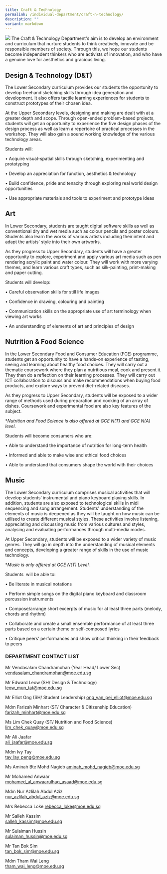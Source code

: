 ```yaml
---
title: Craft & Technology
permalink: /individual-department/craft-n-technology/
description: ""
variant: markdown
---
```

![](/images/2023%20dept%20c&t%202.png)
The Craft & Technology Department's aim is to develop an environment and curriculum that nurture students to think creatively, innovate and be responsible members of society. Through this, we hope our students become independent thinkers who are activists of innovation, and who have a genuine love for aesthetics and gracious living.  
  
## Design & Technology (D&T)

The Lower Secondary curriculum provides our students the opportunity to develop freehand sketching skills through idea generation and development. It also offers tactile learning experiences for students to construct prototypes of their chosen idea.  
  
At the Upper Secondary levels, designing and making are dealt with at a greater depth and scope. Through open-ended problem-based projects, students will get an opportunity to experience the five design phases of the design process as well as learn a repertoire of practical processes in the workshop. They will also gain a sound working knowledge of the various technology areas.  
  

Students will:

• Acquire visual-spatial skills through sketching, experimenting and prototyping

• Develop an appreciation for function, aesthetics & technology

• Build confidence, pride and tenacity through exploring real world design opportunities

• Use appropriate materials and tools to experiment and prototype ideas

  
## Art

In Lower Secondary, students are taught digital software skills as well as conventional dry and wet media such as colour pencils and poster colours. Students also learn the works of various artists including their intent and adapt the artists' style into their own artworks.

  

As they progress to Upper Secondary, students will have a greater opportunity to explore, experiment and apply various art media such as pen rendering acrylic paint and water colour. They will work with more varying themes, and learn various craft types, such as silk-painting, print-making and paper cutting.

  

Students will develop:

• Careful observation skills for still life images

• Confidence in drawing, colouring and painting

• Communication skills on the appropriate use of art terminology when viewing art works

• An understanding of elements of art and principles of design

  

## Nutrition & Food Science 

In the Lower Secondary Food and Consumer Education (FCE) programme, students get an opportunity to have a hands-on experience of tasting, seeing and learning about healthy food choices. They will carry out a thematic coursework where they plan a nutritious meal, cook and present it. They then do a reflection on their learning processes. They will carry out ICT collaboration to discuss and make recommendations when buying food products, and explore ways to prevent diet-related diseases. 

  

As they progress to Upper Secondary, students will be exposed to a wider range of methods used during preparation and cooking of an array of dishes. Coursework and experimental food are also key features of the subject.

  

\*_Nutrition and Food Science is also offered at GCE N(T) and GCE N(A) level._ 

  

Students will become consumers who are:

• Able to understand the importance of nutrition for long-term health

• Informed and able to make wise and ethical food choices

• Able to understand that consumers shape the world with their choices

  
## Music

The Lower Secondary curriculum comprises musical activities that will develop students’ instrumental and piano keyboard playing skills. In addition, students are also exposed to technological skills in midi sequencing and song arrangement. Students' understanding of the elements of music is deepened as they will be taught on how music can be utilised to create different musical styles. These activities involve listening, appreciating and discussing music from various cultures and styles, analysing and evaluating performances through multi-media modes.

  

At Upper Secondary, students will be exposed to a wider variety of music genres. They will go in depth into the understanding of musical elements and concepts, developing a greater range of skills in the use of music technology.

  

\*_Music is only offered at GCE N(T) Level._

  

Students  will be able to:

• Be literate in musical notations

• Perform simple songs on the digital piano keyboard and classroom percussion instruments

• Compose/arrange short excerpts of music for at least three parts (melody, chords and rhythm) 

• Collaborate and create a small ensemble performance of at least three parts based on a certain theme or self-composed lyrics

• Critique peers’ performances and show critical thinking in their feedback to peers

  

### DEPARTMENT CONTACT LIST


Mr Vendasalam Chandramohan (Year Head/ Lower Sec)   
vendasalam_chandramohan@moe.edu.sg  

Mr Edward Leow (SH/ Design & Technology)   
leow_mun_tat@moe.edu.sg  
  
Mr Elliot Ong  (SH/ Student Leadership) 
ong_yan_pei_elliot@moe.edu.sg  

Mdm Farizah Minhart (ST/ Character & Citizenship Education)  
farizah_minhart@moe.edu.sg  

Ms Lim Chek Quay (ST/ Nutrition and Food Science)  
lim_chek_quay@moe.edu.sg  
  
Mr Ali Jaafar  
ali_jaafar@moe.edu.sg  
  
Mdm Ivy Tay  
tay_lay_peng@moe.edu.sg  
  
Ms Aminah Bte Mohd Nagieb
aminah_mohd_nagieb@moe.edu.sg
  
Mr Mohamed Anwaar  
mohamed_al_anwaarulhaq_asaad@moe.edu.sg  
  
Mdm Nur Azlilah Abdul Aziz  
nur_azlilah_abdul_aziz@moe.edu.sg  

Mrs Rebecca Loke
rebecca_loke@moe.edu.sg  
  
Mr Salleh Kassim  
salleh_kassim@moe.edu.sg  
  
Mr Sulaiman Hussin  
sulaiman_hussin@moe.edu.sg  
  
Mr Tan Bok Sim  
tan_bok_sim@moe.edu.sg  
  
Mdm Tham Wai Leng  
tham_wai_leng@moe.edu.sg